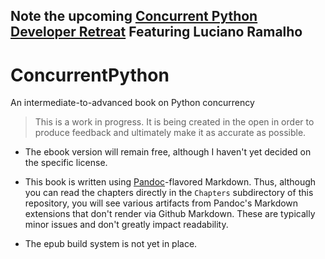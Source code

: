 ## Note the upcoming [Concurrent Python Developer Retreat](http://mindviewinc.com/ConcurrentPythonDeveloperRetreat.html) Featuring Luciano Ramalho
# ConcurrentPython
An intermediate-to-advanced book on Python concurrency

> This is a work in progress. It is being created in the open in order to produce feedback and
> ultimately make it as accurate as possible.

* The ebook version will remain free, although I haven't yet decided on the specific license.

* This book is written using [Pandoc](http://pandoc.org/)-flavored Markdown. Thus, although you can read the chapters
  directly in the `Chapters` subdirectory of this repository, you will see various artifacts from Pandoc's Markdown
  extensions that don't render via Github Markdown. These are typically minor issues and don't greatly impact readability.
  
* The epub build system is not yet in place.
